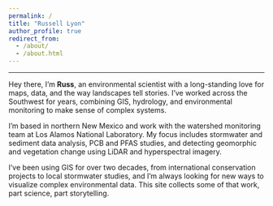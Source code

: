 ```yaml
---
permalink: /
title: "Russell Lyon"
author_profile: true
redirect_from: 
  - /about/
  - /about.html
---
```

---
Hey there, I’m **Russ**, an environmental scientist with a long-standing love for maps, data, and the way landscapes tell stories. I’ve worked across the Southwest for years, combining GIS, hydrology, and environmental monitoring to make sense of complex systems.  

I’m based in northern New Mexico and work with the watershed monitoring team at Los Alamos National Laboratory. My focus includes stormwater and sediment data analysis, PCB and PFAS studies, and detecting geomorphic and vegetation change using LiDAR and hyperspectral imagery.  

I’ve been using GIS for over two decades, from international conservation projects to local stormwater studies, and I’m always looking for new ways to visualize complex environmental data. This site collects some of that work, part science, part storytelling.

